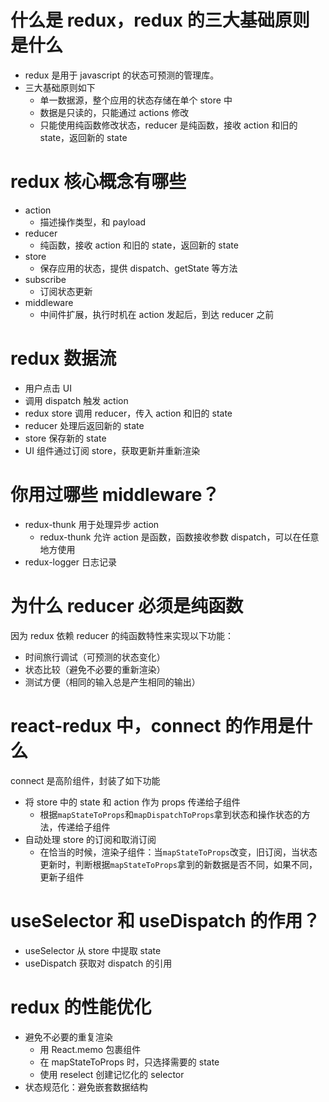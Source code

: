 # 什么是 redux，redux 的三大基础原则是什么

- redux 是用于 javascript 的状态可预测的管理库。
- 三大基础原则如下
  - 单一数据源，整个应用的状态存储在单个 store 中
  - 数据是只读的，只能通过 actions 修改
  - 只能使用纯函数修改状态，reducer 是纯函数，接收 action 和旧的 state，返回新的 state

# redux 核心概念有哪些

- action
  - 描述操作类型，和 payload
- reducer
  - 纯函数，接收 action 和旧的 state，返回新的 state
- store
  - 保存应用的状态，提供 dispatch、getState 等方法
- subscribe
  - 订阅状态更新
- middleware
  - 中间件扩展，执行时机在 action 发起后，到达 reducer 之前

# redux 数据流

- 用户点击 UI
- 调用 dispatch 触发 action
- redux store 调用 reducer，传入 action 和旧的 state
- reducer 处理后返回新的 state
- store 保存新的 state
- UI 组件通过订阅 store，获取更新并重新渲染

# 你用过哪些 middleware？

- redux-thunk 用于处理异步 action
  - redux-thunk 允许 action 是函数，函数接收参数 dispatch，可以在任意地方使用
- redux-logger 日志记录

# 为什么 reducer 必须是纯函数

因为 redux 依赖 reducer 的纯函数特性来实现以下功能：

- 时间旅行调试（可预测的状态变化）
- 状态比较（避免不必要的重新渲染）
- 测试方便（相同的输入总是产生相同的输出）

# react-redux 中，connect 的作用是什么

connect 是高阶组件，封装了如下功能

- 将 store 中的 state 和 action 作为 props 传递给子组件
  - 根据`mapStateToProps`和`mapDispatchToProps`拿到状态和操作状态的方法，传递给子组件
- 自动处理 store 的订阅和取消订阅
  - 在恰当的时候，渲染子组件：当`mapStateToProps`改变，旧订阅，当状态更新时，判断根据`mapStateToProps`拿到的新数据是否不同，如果不同，更新子组件

# useSelector 和 useDispatch 的作用？

- useSelector 从 store 中提取 state
- useDispatch 获取对 dispatch 的引用

# redux 的性能优化

- 避免不必要的重复渲染
  - 用 React.memo 包裹组件
  - 在 mapStateToProps 时，只选择需要的 state
  - 使用 reselect 创建记忆化的 selector
- 状态规范化：避免嵌套数据结构
